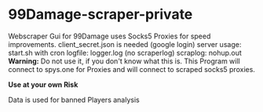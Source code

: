 # 99Damage-scraper-private
Webscraper Gui for 99Damage uses Socks5 Proxies for speed improvements. 
client_secret.json is needed (google login)
server usage: start.sh with cron
logfile: logger.log (no scraperlog)
scraplog: nohup.out
**Warning:** Do not use it, if you don't know what this is. This Program will connect to spys.one for Proxies and will connect to scraped socks5 proxies.

**Use at your own Risk**

Data is used for banned Players analysis

